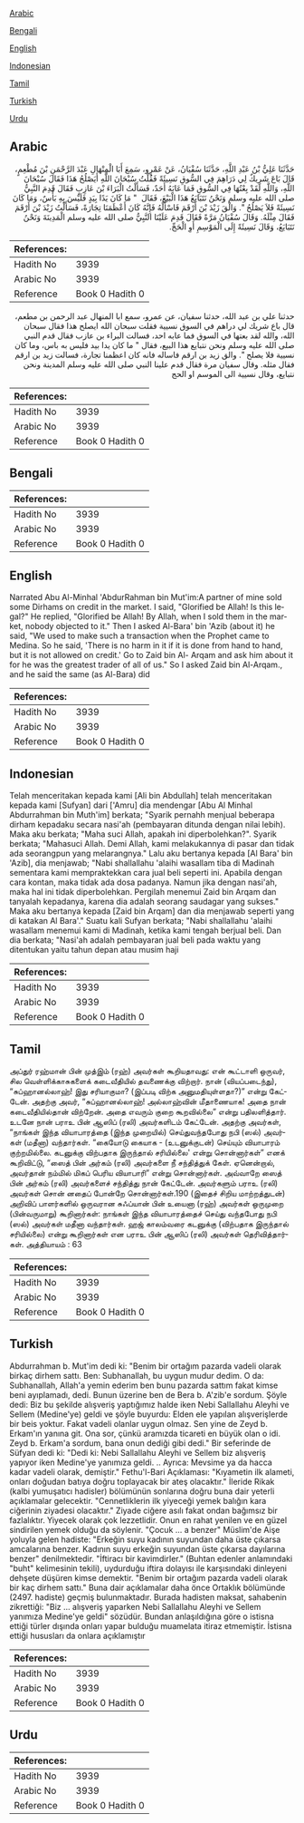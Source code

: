 [Arabic](#arabic)

[Bengali](#bengali)

[English](#english)

[Indonesian](#indonesian)

[Tamil](#tamil)

[Turkish](#turkish)

[Urdu](#urdu)

## Arabic


<div dir="rtl" lang="ar" style={{fontSize:'larger',backgroundColor:'#f8f9fa',padding:20}}>
حَدَّثَنَا عَلِيُّ بْنُ عَبْدِ اللَّهِ، حَدَّثَنَا سُفْيَانُ، عَنْ عَمْرٍو، سَمِعَ أَبَا الْمِنْهَالِ عَبْدَ الرَّحْمَنِ بْنَ مُطْعِمٍ، قَالَ بَاعَ شَرِيكٌ لِي دَرَاهِمَ فِي السُّوقِ نَسِيئَةً فَقُلْتُ سُبْحَانَ اللَّهِ أَيَصْلُحُ هَذَا فَقَالَ سُبْحَانَ اللَّهِ، وَاللَّهِ لَقَدْ بِعْتُهَا فِي السُّوقِ فَمَا عَابَهُ أَحَدٌ، فَسَأَلْتُ الْبَرَاءَ بْنَ عَازِبٍ فَقَالَ قَدِمَ النَّبِيُّ صلى الله عليه وسلم وَنَحْنُ نَتَبَايَعُ هَذَا الْبَيْعَ، فَقَالَ ‏ "‏ مَا كَانَ يَدًا بِيَدٍ فَلَيْسَ بِهِ بَأْسٌ، وَمَا كَانَ نَسِيئَةً فَلاَ يَصْلُحُ ‏"‏‏.‏ وَالْقَ زَيْدَ بْنَ أَرْقَمَ فَاسْأَلْهُ فَإِنَّهُ كَانَ أَعْظَمَنَا تِجَارَةً، فَسَأَلْتُ زَيْدَ بْنَ أَرْقَمَ فَقَالَ مِثْلَهُ‏.‏ وَقَالَ سُفْيَانُ مَرَّةً فَقَالَ قَدِمَ عَلَيْنَا النَّبِيُّ صلى الله عليه وسلم الْمَدِينَةَ وَنَحْنُ نَتَبَايَعُ، وَقَالَ نَسِيئَةً إِلَى الْمَوْسِمِ أَوِ الْحَجِّ‏.‏
</div>
<div style={{backgroundColor:'#f8f9fa',padding:20, marginBottom: 10}}><table> <thead> <tr> <th>References:</th> <th></th> </tr> </thead> <tbody><tr><td>Hadith No</td><td>3939</td></tr><tr><td>Arabic No</td><td>3939</td></tr><tr><td>Reference</td><td>Book 0 Hadith 0</td></tr></tbody></table></div>


<div dir="rtl" lang="ar" style={{fontSize:'larger',backgroundColor:'#f8f9fa',padding:20}}>
حدثنا علي بن عبد الله، حدثنا سفيان، عن عمرو، سمع ابا المنهال عبد الرحمن بن مطعم، قال باع شريك لي دراهم في السوق نسيية فقلت سبحان الله ايصلح هذا فقال سبحان الله، والله لقد بعتها في السوق فما عابه احد، فسالت البراء بن عازب فقال قدم النبي صلى الله عليه وسلم ونحن نتبايع هذا البيع، فقال " ما كان يدا بيد فليس به باس، وما كان نسيية فلا يصلح ". والق زيد بن ارقم فاساله فانه كان اعظمنا تجارة، فسالت زيد بن ارقم فقال مثله. وقال سفيان مرة فقال قدم علينا النبي صلى الله عليه وسلم المدينة ونحن نتبايع، وقال نسيية الى الموسم او الحج
</div>
<div style={{backgroundColor:'#f8f9fa',padding:20, marginBottom: 10}}><table> <thead> <tr> <th>References:</th> <th></th> </tr> </thead> <tbody><tr><td>Hadith No</td><td>3939</td></tr><tr><td>Arabic No</td><td>3939</td></tr><tr><td>Reference</td><td>Book 0 Hadith 0</td></tr></tbody></table></div>

## Bengali


<div dir="ltr" lang="bn" style={{fontSize:'larger',backgroundColor:'#f8f9fa',padding:20}}>

</div>
<div style={{backgroundColor:'#f8f9fa',padding:20, marginBottom: 10}}><table> <thead> <tr> <th>References:</th> <th></th> </tr> </thead> <tbody><tr><td>Hadith No</td><td>3939</td></tr><tr><td>Arabic No</td><td>3939</td></tr><tr><td>Reference</td><td>Book 0 Hadith 0</td></tr></tbody></table></div>

## English


<div dir="ltr" lang="en" style={{fontSize:'larger',backgroundColor:'#f8f9fa',padding:20}}>
Narrated Abu Al-Minhal 'AbdurRahman bin Mut'im:A partner of mine sold some Dirhams on credit in the market. I said, "Glorified be Allah! Is this legal?" He replied, "Glorified be Allah! By Allah, when I sold them in the market, nobody objected to it." Then I asked Al-Bara' bin 'Azib (about it) he said, "We used to make such a transaction when the Prophet came to Medina. So he said, 'There is no harm in it if it is done from hand to hand, but it is not allowed on credit.' Go to Zaid bin Al- Arqam and ask him about it for he was the greatest trader of all of us." So I asked Zaid bin Al-Arqam., and he said the same (as Al-Bara) did
</div>
<div style={{backgroundColor:'#f8f9fa',padding:20, marginBottom: 10}}><table> <thead> <tr> <th>References:</th> <th></th> </tr> </thead> <tbody><tr><td>Hadith No</td><td>3939</td></tr><tr><td>Arabic No</td><td>3939</td></tr><tr><td>Reference</td><td>Book 0 Hadith 0</td></tr></tbody></table></div>

## Indonesian


<div dir="ltr" lang="id" style={{fontSize:'larger',backgroundColor:'#f8f9fa',padding:20}}>
Telah menceritakan kepada kami [Ali bin Abdullah] telah menceritakan kepada kami [Sufyan] dari ['Amru] dia mendengar [Abu Al Minhal Abdurrahman bin Muth'im] berkata; "Syarik pernahh menjual beberapa dirham kepadaku secara nasi'ah (pembayaran ditunda dengan nilai lebih). Maka aku berkata; "Maha suci Allah, apakah ini diperbolehkan?". Syarik berkata; "Mahasuci Allah. Demi Allah, kami melakukannya di pasar dan tidak ada seorangpun yang melarangnya." Lalu aku bertanya kepada [Al Bara' bin 'Azib], dia menjawab; "Nabi shallallahu 'alaihi wasallam tiba di Madinah sementara kami mempraktekkan cara jual beli seperti ini. Apabila dengan cara kontan, maka tidak ada dosa padanya. Namun jika dengan nasi'ah, maka hal ini tidak diperbolehkan. Pergilah menemui Zaid bin Arqam dan tanyalah kepadanya, karena dia adalah seorang saudagar yang sukses." Maka aku bertanya kepada [Zaid bin Arqam] dan dia menjawab seperti yang di katakan Al Bara'." Suatu kali Sufyan berkata; "Nabi shallallahu 'alaihi wasallam menemui kami di Madinah, ketika kami tengah berjual beli. Dan dia berkata; "Nasi'ah adalah pembayaran jual beli pada waktu yang ditentukan yaitu tahun depan atau musim haji
</div>
<div style={{backgroundColor:'#f8f9fa',padding:20, marginBottom: 10}}><table> <thead> <tr> <th>References:</th> <th></th> </tr> </thead> <tbody><tr><td>Hadith No</td><td>3939</td></tr><tr><td>Arabic No</td><td>3939</td></tr><tr><td>Reference</td><td>Book 0 Hadith 0</td></tr></tbody></table></div>

## Tamil


<div dir="ltr" lang="ta" style={{fontSize:'larger',backgroundColor:'#f8f9fa',padding:20}}>
அப்துர் ரஹ்மான் பின் முத்இம் (ரஹ்) அவர்கள் கூறியதாவது: என் கூட்டாளி ஒருவர், சில வெள்ளிக்காசுகளைக் கடைவீதியில் தவணைக்கு விற்றார். நான் (வியப்படைந்து), “சுப்ஹானல்லாஹ்! இது சரியாகுமா? (இப்படி விற்க அனுமதியுள்ளதா?)” என்று கேட்டேன். அதற்கு அவர், “சுப்ஹானல்லாஹ்! அல்லாஹ்வின் மீதாணையாக! அதை நான் கடைவீதியில்தான் விற்றேன். அதை எவரும் குறை கூறவில்லை” என்று பதிலளித்தார். உடனே நான் பராஉ பின் ஆஸிப் (ரலி) அவர்களிடம் கேட்டேன். அதற்கு அவர்கள், “நாங்கள் இந்த வியாபாரத்தை (இந்த முறையில்) செய்துவந்தபோது நபி (ஸல்) அவர்கள் (மதீனா) வந்தார்கள். “கையோடு கையாக - (உடனுக்குடன்) செய்யும் வியாபாரம் குற்றமில்லை. கடனுக்கு விற்பதாக இருந்தால் சரியில்லை' என்று சொன்னார்கள்” எனக் கூறிவிட்டு, “ஸைத் பின் அர்கம் (ரலி) அவர்களை நீ சந்தித்துக் கேள். ஏனென்றால், அவர்தான் நம்மில் மிகப் பெரிய வியாபாரி” என்று சொன்னார்கள். அவ்வாறே ஸைத் பின் அர்கம் (ரலி) அவர்களைச் சந்தித்து நான் கேட்டேன். அவர்களும் பராஉ (ரலி) அவர்கள் சொன் னதைப் போன்றே சொன்னார்கள்.190 (இதைச் சிறிய மாற்றத்துடன்) அறிவிப் பாளர்களில் ஒருவரான சுஃப்யான் பின் உயைனா (ரஹ்) அவர்கள் ஒருமுறை (பின்வருமாறு) கூறினார்கள்: நாங்கள் இந்த வியாபாரத்தைச் செய்து வந்தபோது நபி (ஸல்) அவர்கள் மதீனா வந்தார்கள். ஹஜ் காலம்வரை கடனுக்கு (விற்பதாக இருந்தால் சரியில்லை) என்று கூறினார்கள் என பராஉ பின் ஆஸிப் (ரலி) அவர்கள் தெரிவித்தார்கள். அத்தியாயம் : 63
</div>
<div style={{backgroundColor:'#f8f9fa',padding:20, marginBottom: 10}}><table> <thead> <tr> <th>References:</th> <th></th> </tr> </thead> <tbody><tr><td>Hadith No</td><td>3939</td></tr><tr><td>Arabic No</td><td>3939</td></tr><tr><td>Reference</td><td>Book 0 Hadith 0</td></tr></tbody></table></div>

## Turkish


<div dir="ltr" lang="tr" style={{fontSize:'larger',backgroundColor:'#f8f9fa',padding:20}}>
Abdurrahman b. Mut'im dedi ki: "Benim bir ortağım pazarda vadeli olarak birkaç dirhem sattı. Ben: Subhanallah, bu uygun mudur dedim. O da: Subhanallah, Allah'a yemin ederim ben bunu pazarda sattım fakat kimse beni ayıplamadı, dedi. Bunun üzerine ben de Bera b. A'zib'e sordum. Şöyle dedi: Biz bu şekilde alışveriş yaptığımız halde iken Nebi Sallallahu Aleyhi ve Sellem (Medine'ye) geldi ve şöyle buyurdu: Elden ele yapılan alışverişIerde bir beis yoktur. Fakat vadeli olanlar uygun olmaz. Sen yine de Zeyd b. Erkam'ın yanına git. Ona sor, çünkü aramızda ticareti en büyük olan o idi. Zeyd b. Erkam'a sordum, bana onun dediği gibi dedi." Bir seferinde de Süfyan dedi ki: "Dedi ki: Nebi Sallallahu Aleyhi ve Sellem biz alışveriş yapıyor iken Medine'ye yanımıza geldi. .. Ayrıca: Mevsime ya da hacca kadar vadeli olarak, demiştir." Fethu'l-Bari Açıklaması: "Kıyametin ilk alameti, onları doğudan batıya doğru toplayacak bir ateş olacaktır." İleride Rikak (kalbi yumuşatıcı hadisler) bölümünün sonlarına doğru buna dair yeterli açıklamalar gelecektir. "Cennetliklerin ilk yiyeceği yemek balığın kara ciğerinin ziyadesi olacaktır." Ziyade ciğere asılı fakat ondan bağımsız bir fazlalıktır. Yiyecek olarak çok lezzetlidir. Onun en rahat yenilen ve en güzel sindirilen yemek olduğu da söylenir. "Çocuk ... a benzer" Müslim'de Aişe yoluyla gelen hadiste: "Erkeğin suyu kadının suyundan daha üste çıkarsa amcalarına benzer. Kadının suyu erkeğin suyundan üste çıkarsa dayılarına benzer" denilmektedir. "İftiracı bir kavimdirIer." (Buhtan edenler anlamındaki "buht" kelimesinin tekili), uydurduğu iftira dolayısı ile karşısındaki dinleyeni dehşete düşüren kimse demektir. "Benim bir ortağım pazarda vadeli olarak bir kaç dirhem sattı." Buna dair açıklamalar daha önce Ortaklık bölümünde (2497. hadiste) geçmiş bulunmaktadır. Burada hadisten maksat, sahabenin zikrettiği: "Biz ... alışveriş yaparken Nebi Sallallahu Aleyhi ve Sellem yanımıza Medine'ye geldi" sözüdür. Bundan anlaşıldığına göre o istisna ettiği türler dışında onları yapar bulduğu muamelata itiraz etmemiştir. İstisna ettiği hususları da onlara açıklamıştır
</div>
<div style={{backgroundColor:'#f8f9fa',padding:20, marginBottom: 10}}><table> <thead> <tr> <th>References:</th> <th></th> </tr> </thead> <tbody><tr><td>Hadith No</td><td>3939</td></tr><tr><td>Arabic No</td><td>3939</td></tr><tr><td>Reference</td><td>Book 0 Hadith 0</td></tr></tbody></table></div>

## Urdu


<div dir="rtl" lang="ur" style={{fontSize:'larger',backgroundColor:'#f8f9fa',padding:20}}>

</div>
<div style={{backgroundColor:'#f8f9fa',padding:20, marginBottom: 10}}><table> <thead> <tr> <th>References:</th> <th></th> </tr> </thead> <tbody><tr><td>Hadith No</td><td>3939</td></tr><tr><td>Arabic No</td><td>3939</td></tr><tr><td>Reference</td><td>Book 0 Hadith 0</td></tr></tbody></table></div>